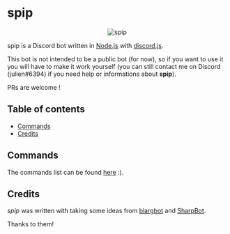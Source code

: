 # spip

<p align="center">
  <img src="https://vignette.wikia.nocookie.net/spirou/images/f/f7/Spip.gif/revision/latest?path-prefix=fr" alt="spip">
</p>

spip is a Discord bot written in [Node.js](https://nodejs.org) with [discord.js](https://discord.js.org).

This bot is not intended to be a public bot (for now), so if you want to use it you will have to make it work yourself (you can still contact me on Discord (julien#6394) if you need help or informations about **spip**).

PRs are welcome !

## Table of contents
- [Commands](#commands)
- [Credits](#credits)

## Commands
The commands list can be found [here](https://github.com/jballanger/spip/tree/master/src/Commands) :).

## Credits
*spip* was written with taking some ideas from [blargbot](https://github.com/blargbot/blargbot) and [SharpBot](https://github.com/RayzrDev/SharpBot).

Thanks to them!
